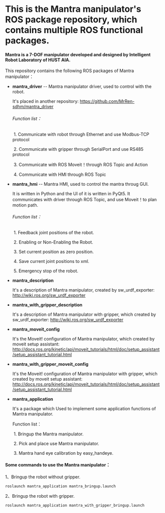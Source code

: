 # This is the Mantra manipulator's ROS package repository, which contains multiple ROS functional packages. 

#### Mantra is a 7-DOF manipulator developed and designed by Intelligent Robot Laboratory of HUST AIA.

This repository contains the following ROS packages of Mantra manipulator：

- **mantra_driver** -- Mantra manipulator driver, used to control with the robot.

  It's placed in another repository: https://github.com/MrRen-sdhm/mantra_driver

  ###### Function list：

  ​	1. Communicate with robot through Ethernet and use Modbus-TCP protocol

  ​	2. Communicate with gripper through SerialPort and use RS485 protocol

  ​	3. Communicate with ROS Moveit！through ROS Topic and Action

  ​	4. Communicate with HMI through ROS Topic

- **mantra_hmi** -- Mantra HMI, used to control the mantra throug GUI.

  It is written in Python and the UI of it is written in PyQt5. It communicates with driver through ROS Topic, and use Moveit！to plan motion path.

  ###### Function list：

  ​	1. Feedback joint positions of the robot.

  ​	2. Enabling or Non-Enabling the Robot.

  ​	3. Set current position as zero position.

  ​	4. Save current joint positions to xml.

  ​	5. Emergency stop of the robot.

- **mantra_description**

  It's a description of Mantra manipulator, created by sw_urdf_exporter: http://wiki.ros.org/sw_urdf_exporter

- **mantra_with_gripper_description**

  It's a description of Mantra manipulator with gripper, which created by sw_urdf_exporter: http://wiki.ros.org/sw_urdf_exporter

- **mantra_moveit_config**

  It's the Moveit! configuration of Mantra manipulator, which created by moveit setup assistant: http://docs.ros.org/kinetic/api/moveit_tutorials/html/doc/setup_assistant/setup_assistant_tutorial.html

- **mantra_with_gripper_moveit_config**

  It's the Moveit! configuration of Mantra manipulator with gripper, which created by moveit setup assistant: http://docs.ros.org/kinetic/api/moveit_tutorials/html/doc/setup_assistant/setup_assistant_tutorial.html

- **mantra_application**

  It's a package which Used to implement some application functions of Mantra manipulator.

  Function list：

  ​	1. Bringup the Mantra manipulator.

  ​	2. Pick and place use Mantra manipulator.

  ​	3. Mantra hand eye calibration by easy_handeye.

#### Some commands to use the Mantra manipulator：

1、Bringup the robot without gripper.

```
roslaunch mantra_application mantra_bringup.launch
```

2、Bringup the robot with gripper.

```
roslaunch mantra_application mantra_with_gripper_bringup.launch
```

